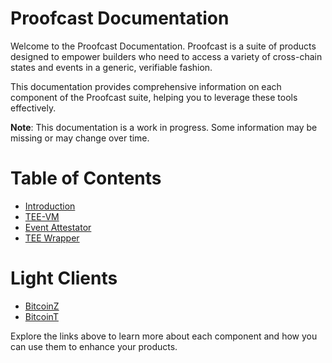 # Proofcast Documentation

Welcome to the Proofcast Documentation. 
Proofcast is a suite of products designed to empower builders who need to access a variety of cross-chain states and events in a generic, verifiable fashion. 

This documentation provides comprehensive information on each component of the Proofcast suite, helping you to leverage these tools effectively.

**Note**: This documentation is a work in progress. Some information may be missing or may change over time.

# Table of Contents
- [Introduction](https://github.com/proofcastlabs/docs/blob/main/mdbook/src/Introduction.md)
- [TEE-VM](https://github.com/proofcastlabs/docs/blob/main/mdbook/src/TEE-VM.md)
- [Event Attestator](https://github.com/proofcastlabs/docs/blob/main/mdbook/src/Event%20attestator)
- [TEE Wrapper](https://github.com/proofcastlabs/docs/blob/main/mdbook/src/TEE%20wrapper)
# Light Clients
- [BitcoinZ](https://github.com/proofcastlabs/docs/blob/main/mdbook/src/Light%20clients/BitcoinZ.md)
- [BitcoinT](https://github.com/proofcastlabs/docs/blob/main/mdbook/src/Light%20clients/BitcoinT.md)

Explore the links above to learn more about each component and how you can use them to enhance your products.
